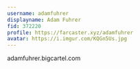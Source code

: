 ```yaml
---
username: adamfuhrer
displayname: Adam Fuhrer
fid: 372220
profile: https://farcaster.xyz/adamfuhrer
avatar: https://i.imgur.com/KQGn5Us.jpg
---
```


adamfuhrer.bigcartel.com
